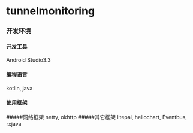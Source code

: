 # tunnelmonitoring
### 开发环境
#### 开发工具
Android Studio3.3
#### 编程语言
kotlin, java
#### 使用框架
#####网络框架
netty, okhttp
#####其它框架
litepal, hellochart, Eventbus, rxjava
